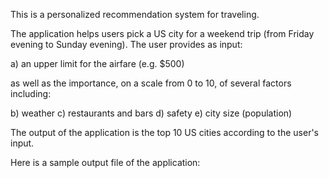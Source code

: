 This is a personalized recommendation system for traveling.

The application helps users pick a US city for a weekend trip (from Friday evening to Sunday evening). The user provides 
as input:

a) an upper limit for the airfare (e.g. $500)

as well as the importance, on a scale from 0 to 10, of several factors including:

b) weather
c) restaurants and bars
d) safety
e) city size (population)

The output of the application is the top 10 US cities according to the user's input.

Here is a sample output file of the application:

